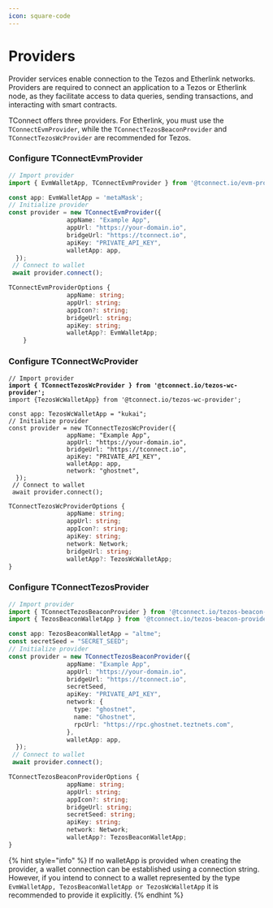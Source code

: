 ```yaml
---
icon: square-code
---
```


# Providers

Provider services enable connection to the Tezos and Etherlink networks. Providers are required to connect an application to a Tezos or Etherlink node, as they facilitate access to data queries, sending transactions, and interacting with smart contracts.

TConnect offers three providers. For Etherlink, you must use the `TConnectEvmProvider`, while the `TConnectTezosBeaconProvider` and `TConnectTezosWcProvider` are recommended for Tezos.

### &#x20;Configure TConnectEvmProvider

```typescript
// Import provider
import { EvmWalletApp, TConnectEvmProvider } from '@tconnect.io/evm-provider';

const app: EvmWalletApp = 'metaMask';
// Initialize provider
const provider = new TConnectEvmProvider({
                appName: "Example App",
                appUrl: "https://your-domain.io",
                bridgeUrl: "https://tconnect.io",
                apiKey: "PRIVATE_API_KEY",
                walletApp: app,
  });
 // Connect to wallet
 await provider.connect();
```

```typescript
TConnectEvmProviderOptions { 
                appName: string;
                appUrl: string;
                appIcon?: string;
                bridgeUrl: string;
                apiKey: string;
                walletApp?: EvmWalletApp;
    }
```

### Configure TConnectWcProvider

<pre class="language-typescript"><code class="lang-typescript">// Import provider
<strong>import { TConnectTezosWcProvider } from '@tconnect.io/tezos-wc-provider';
</strong>import {TezosWcWalletApp} from '@tconnect.io/tezos-wc-provider';

const app: TezosWcWalletApp = "kukai";
// Initialize provider
const provider = new TConnectTezosWcProvider({
                appName: "Example App",
                appUrl: "https://your-domain.io",
                bridgeUrl: "https://tconnect.io",
                apiKey: "PRIVATE_API_KEY",
                walletApp: app,
                network: "ghostnet",
  });
 // Connect to wallet
 await provider.connect();
</code></pre>

```typescript
TConnectTezosWcProviderOptions {
                appName: string;
                appUrl: string;
                appIcon?: string;
                apiKey: string;
                network: Network;
                bridgeUrl: string;
                walletApp?: TezosWcWalletApp;
}
```

### Configure TConnectTezosProvider

```typescript
// Import provider
import { TConnectTezosBeaconProvider } from '@tconnect.io/tezos-beacon-provider';
import { TezosBeaconWalletApp } from '@tconnect.io/tezos-beacon-provider;

const app: TezosBeaconWalletApp = "altme";
const secretSeed = "SECRET_SEED";
// Initialize provider
const provider = new TConnectTezosBeaconProvider({
                appName: "Example App",
                appUrl: "https://your-domain.io",
                bridgeUrl: "https://tconnect.io",
                secretSeed,
                apiKey: "PRIVATE_API_KEY",
                network: {
                  type: "ghostnet",
                  name: "Ghostnet",
                  rpcUrl: "https://rpc.ghostnet.teztnets.com",
                },
                walletApp: app,
  });
 // Connect to wallet
 await provider.connect();
```

```typescript
TConnectTezosBeaconProviderOptions {
                appName: string;
                appUrl: string;
                appIcon?: string;
                bridgeUrl: string;
                secretSeed: string;
                apiKey: string;
                network: Network;
                walletApp?: TezosBeaconWalletApp;
}
```

{% hint style="info" %}
If no walletApp is provided when creating the provider, a wallet connection can be established using a connection string. However, if you intend to connect to a wallet represented by the type `EvmWalletApp, TezosBeaconWalletApp or TezosWcWalletApp` it is recommended to provide it explicitly.
{% endhint %}
